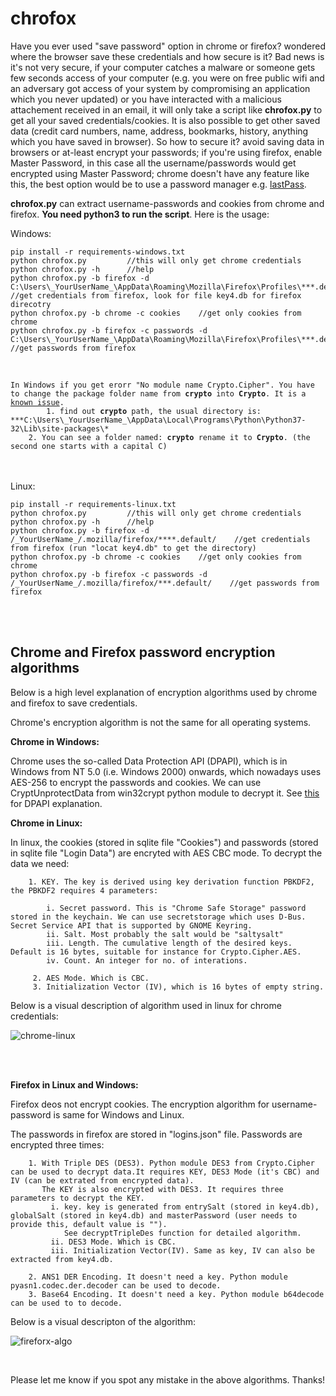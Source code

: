 # chrofox

Have you ever used "save password" option in chrome or firefox? wondered where the browser save these credentials and how secure is it? Bad news is it's not very secure, if your computer catches a malware or someone gets few seconds access of your computer (e.g. you were on free public wifi and an adversary got access of your system by compromising an application which you never updated) or you have interacted with a malicious attachement received in an email, it will only take a script like **chrofox.py** to get all your saved credentials/cookies. It is also possible to get other saved data (credit card numbers, name, address, bookmarks, history, anything which you have saved in browser). So how to secure it? avoid saving data in browsers or at-least encrypt your passwords; if you're using firefox, enable Master Password, in this case all the username/passwords would get encrypted using Master Password; chrome doesn't have any feature like this, the best option would be to use a password manager e.g. [lastPass](https://www.lastpass.com/).

**chrofox.py** can extract username-passwords and cookies from chrome and firefox. **You need python3 to run the script**. Here is the usage:

Windows:
```
pip install -r requirements-windows.txt
python chrofox.py         //this will only get chrome credentials
python chrofox.py -h      //help
python chrofox.py -b firefox -d C:\Users\_YourUserName_\AppData\Roaming\Mozilla\Firefox\Profiles\***.default\    //get credentials from firefox, look for file key4.db for firefox direcotry
python chrofox.py -b chrome -c cookies    //get only cookies from chrome
python chrofox.py -b firefox -c passwords -d C:\Users\_YourUserName_\AppData\Roaming\Mozilla\Firefox\Profiles\***.default\    //get passwords from firefox
```
<br />

<code>
In Windows if you get erorr "No module name Crypto.Cipher". You have to change the package folder name from <b>crypto</b> into <b>Crypto</b>. It is a <a href="https://github.com/dlitz/pycrypto/issues/156">known issue</a>.  
        1. find out <b>crypto</b> path, the usual directory is: ***C:\Users\_YourUserName_\AppData\Local\Programs\Python\Python37-32\Lib\site-packages\*
    2. You can see a folder named: <b>crypto</b> rename it to <b>Crypto</b>. (the second one starts with a capital C)
</code>

<br />
<br />

Linux:
```
pip install -r requirements-linux.txt
python chrofox.py         //this will only get chrome credentials
python chrofox.py -h      //help
python chrofox.py -b firefox -d /_YourUserName_/.mozilla/firefox/****.default/    //get credentials from firefox (run "locat key4.db" to get the directory)
python chrofox.py -b chrome -c cookies    //get only cookies from chrome
python chrofox.py -b firefox -c passwords -d /_YourUserName_/.mozilla/firefox/***.default/    //get passwords from firefox
```



<br />
<br />

## Chrome and Firefox password encryption algorithms

Below is a high level explanation of encryption algorithms used by chrome and firefox to save credentials.

Chrome's encryption algorithm is not the same for all operating systems. 

**Chrome in Windows:**

Chrome uses the so-called Data Protection API (DPAPI), which is in Windows from NT 5.0 (i.e. Windows 2000) onwards, which nowadays uses AES-256 to encrypt the passwords and cookies. We can use  CryptUnprotectData from win32crypt python module to decrypt it. See [this](https://digital-forensics.sans.org/summit-archives/dfirprague14/Give_Me_the_Password_and_Ill_Rule_the_World_Francesco_Picasso.pdf) for DPAPI explanation.


**Chrome in Linux:**

In linux, the cookies (stored in sqlite file "Cookies") and passwords (stored in sqlite file "Login Data") are encryted with AES CBC mode. To decrypt the data we need:
        
        1. KEY. The key is derived using key derivation function PBKDF2, the PBKDF2 requires 4 parameters:
        
            i. Secret password. This is "Chrome Safe Storage" password stored in the keychain. We can use secretstorage which uses D-Bus. Secret Service API that is supported by GNOME Keyring.
            ii. Salt. Most probably the salt would be "saltysalt"
            iii. Length. The cumulative length of the desired keys. Default is 16 bytes, suitable for instance for Crypto.Cipher.AES.
            iv. Count. An integer for no. of interations.
            
         2. AES Mode. Which is CBC.
         3. Initialization Vector (IV), which is 16 bytes of empty string.
         
         
Below is a visual description of algorithm used in linux for chrome credentials:


![chrome-linux](https://github.com/spaceintotime/chrofox/raw/master/chrome-linux.jpg)





<br />
<br />

**Firefox in Linux and Windows:**

Firefox deos not encrypt cookies. The encryption algorithm for username-password is same for Windows and Linux. 

 The passwords in firefox are stored in "logins.json" file. Passwords are encrypted three times:
 
        1. With Triple DES (DES3). Python module DES3 from Crypto.Cipher can be used to decrypt data.It requires KEY, DES3 Mode (it's CBC) and IV (can be extrated from encrypted data).
           The KEY is also encrypted with DES3. It requires three parameters to decrypt the KEY. 
             i. key. key is generated from entrySalt (stored in key4.db), globalSalt (stored in key4.db) and masterPassword (user needs to provide this, default value is ""). 
                See decryptTripleDes function for detailed algorithm.  
             ii. DES3 Mode. Which is CBC.
             iii. Initialization Vector(IV). Same as key, IV can also be extracted from key4.db.
            
        2. ANS1 DER Encoding. It doesn't need a key. Python module pyasn1.codec.der.decoder can be used to decode. 
        3. Base64 Encoding. It doesn't need a key. Python module b64decode can be used to to decode.
        


Below is a visual descripton of the algorithm:


![fireforx-algo](https://github.com/spaceintotime/chrofox/raw/master/firefox-algo.jpg)

<br />

Please let me know if you spot any mistake in the above algorithms. Thanks!
